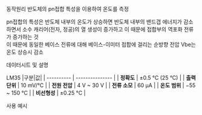 


동작원리
반도체의 pn접합 특성을 이용하여 온도를 측정  

pn접합의 특성은 반도체 내부의 온도가 상승하면 반도체 내부의 밴드갭 에너지가 감소하면서 소수 캐리어(전자, 정공)의 열 생성이 증가하고 이 때문에 접합부의 역포화 전류가 증가하는 것  
이 때문에 동일한 베이스 전류에 대해 베이스-이미터 접합에 걸리는 순방향 전압 Vbe는 온도 상승시 감소





데이터시트 및 설명

LM35
|구분|값|
| ---------- | --------------- |
| **정확도**    | ±0.5 °C (25 °C) |
| **출력 단위** | 10 mV/°C        |
| **전원 전압**  | 4 V ~ 30 V      |
| **전류 소모**  | 60 µA           |
| **온도 범위**  | −55 ~ 150 °C    |
| **비선형성**   | ±0.25 °C        |



사용 예시
